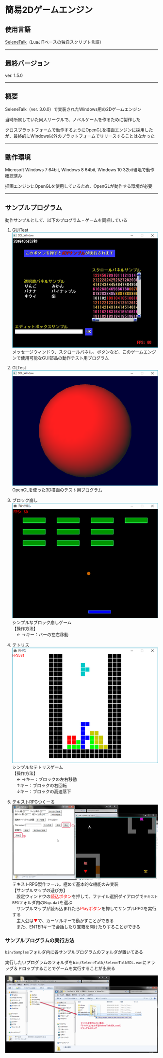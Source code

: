 # 簡易2Dゲームエンジン

## 使用言語
[SeleneTalk](https://github.com/amenoyoya/SeleneTalk)（LuaJITベースの独自スクリプト言語）

---

## 最終バージョン
ver. 1.5.0

---

## 概要
SeleneTalk（ver. 3.0.0）で実装されたWindows用の2Dゲームエンジン

当時所属していた同人サークルで、ノベルゲームを作るために製作した

クロスプラットフォームで動作するようにOpenGLを描画エンジンに採用したが、最終的にWindows以外のプラットフォームでリリースすることはなかった

---

## 動作環境
Microsoft Windows 7 64bit, Windows 8 64bit, Windows 10 32bit環境で動作確認済み

描画エンジンにOpenGLを使用しているため、OpenGLが動作する環境が必要

---

## サンプルプログラム
動作サンプルとして、以下のプログラム・ゲームを同梱している

1. GUITest  
![GUITest](./img/GUITest.png)  
メッセージウィンドウ、スクロールパネル、ボタンなど、このゲームエンジンで使用可能なGUI部品の動作テスト用プログラム  

2. GLTest  
![GLTest](./img/GLTest.png)  
OpenGLを使った3D描画のテスト用プログラム  

3. ブロック崩し  
![BlockBreak](./img/BlockBreak.png)  
シンプルなブロック崩しゲーム  
【操作方法】  
　← →キー：バーの左右移動  

4. テトリス  
![Tetris](./img/Tetris.png)  
シンプルなテトリスゲーム  
【操作方法】  
　← →キー：ブロックの左右移動  
　↑キー：ブロックの右回転  
　↓キー：ブロックの高速落下  

5. テキストRPGつくーる  
![TextRPG](./img/TextRPG.png)  
テキストRPG製作ツール。極めて基本的な機能のみ実装  
【サンプルマップの遊び方】  
　設定ウィンドウの<span style="color:red;">読込ボタン</span>を押して、ファイル選択ダイアログで`テキストRPG`フォルダ内の`Map.dat`を選ぶ  
　サンプルマップが読み込まれたら<span style="color:red">Playボタン</span>を押してサンプルRPGを実行する  
　主人公は<span style="color:red">▼</span>で、カーソルキーで動かすことができる  
　また、ENTERキーで会話したり宝箱を開けたりすることができる

### サンプルプログラムの実行方法
`bin/Samples`フォルダ内に各サンプルプログラムのフォルダが置いてある

実行したいプログラムのフォルダを`bin/SeleneTalk/SeleneTalkSDL.exe`にドラッグ＆ドロップすることでゲームを実行することが出来る

![GameEngine-howto1](./img/GameEngine-howto1.png)